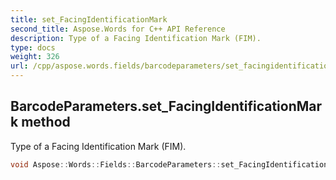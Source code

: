 ```yaml
---
title: set_FacingIdentificationMark
second_title: Aspose.Words for C++ API Reference
description: Type of a Facing Identification Mark (FIM).
type: docs
weight: 326
url: /cpp/aspose.words.fields/barcodeparameters/set_facingidentificationmark/
---
```

## BarcodeParameters.set_FacingIdentificationMark method


Type of a Facing Identification Mark (FIM).

```cpp
void Aspose::Words::Fields::BarcodeParameters::set_FacingIdentificationMark(const System::String &value)
```

